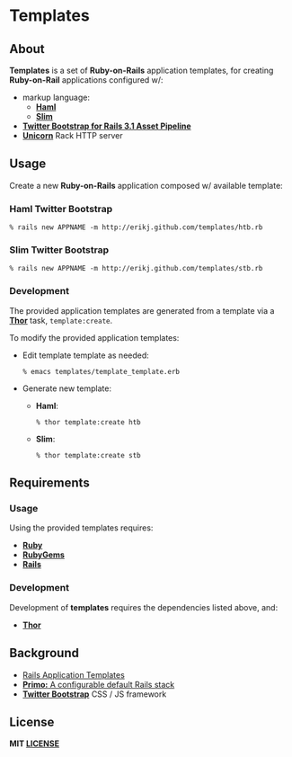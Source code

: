 # Templates

## About

**Templates** is a set of **Ruby-on-Rails** application templates, for creating **Ruby-on-Rail** applications configured w/:

- markup language:
  - [**Haml**](http://haml.info/)
  - [**Slim**](http://slim-lang.com/)
- [**Twitter Bootstrap for Rails 3.1 Asset Pipeline**](https://github.com/seyhunak/twitter-bootstrap-rails)
- [**Unicorn**](http://unicorn.bogomips.org/) Rack HTTP server

## Usage

Create a new **Ruby-on-Rails** application composed w/ available template:

### Haml Twitter Bootstrap

    % rails new APPNAME -m http://erikj.github.com/templates/htb.rb

### Slim Twitter Bootstrap

    % rails new APPNAME -m http://erikj.github.com/templates/stb.rb

### Development

The provided application templates are generated from a template via a [**Thor**](https://github.com/wycats/thor/wiki) task, `template:create`.

To modify the provided application templates:

- Edit template template as needed:

  ```
  % emacs templates/template_template.erb
  ```

- Generate new template:

  - **Haml**:

    ```
    % thor template:create htb
    ```

  - **Slim**:

    ```
    % thor template:create stb
    ```

## Requirements

### Usage

Using the provided templates requires:

- [**Ruby**](http://ruby-lang.org)
- [**RubyGems**](http://rubygems.org)
- [**Rails**](http://rubyonrails.org)

### Development

Development of **templates** requires the dependencies listed above, and:

- [**Thor**](https://github.com/wycats/thor)

## Background

- [Rails Application Templates](http://guides.rubyonrails.org/rails_application_templates.html)
- [**Primo:** A configurable default Rails stack](https://github.com/cbetta/primo)
- [**Twitter Bootstrap**](http://twitter.github.com/bootstrap/)  CSS / JS framework

## License

**MIT [LICENSE](https://github.com/erikj/templates/blob/gh-pages/LICENSE)**